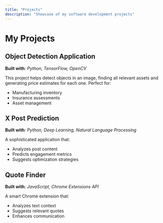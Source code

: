 ```yaml
---
title: "Projects"
description: "Showcase of my software development projects"
---
```


# My Projects

## Object Detection Application

**Built with**: *Python, TensorFlow, OpenCV*

This project helps detect objects in an image, finding all relevant assets and generating price estimates for each one. Perfect for:
- Manufacturing inventory
- Insurance assessments
- Asset management

## X Post Prediction

**Built with**: *Python, Deep Learning, Natural Language Processing*

A sophisticated application that:
- Analyzes post content
- Predicts engagement metrics
- Suggests optimization strategies

## Quote Finder

**Built with**: *JavaScript, Chrome Extensions API*

A smart Chrome extension that:
- Analyzes text context
- Suggests relevant quotes
- Enhances communication